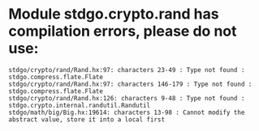 # Module stdgo.crypto.rand has compilation errors, please do not use:
```
stdgo/crypto/rand/Rand.hx:97: characters 23-49 : Type not found : stdgo.compress.flate.Flate
stdgo/crypto/rand/Rand.hx:97: characters 146-179 : Type not found : stdgo.compress.flate.Flate
stdgo/crypto/rand/Rand.hx:126: characters 9-48 : Type not found : stdgo.crypto.internal.randutil.Randutil
stdgo/math/big/Big.hx:19614: characters 13-98 : Cannot modify the abstract value, store it into a local first

```

